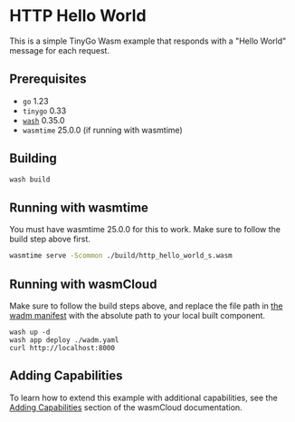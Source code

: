 # HTTP Hello World

This is a simple TinyGo Wasm example that responds with a "Hello World" message for each request.

## Prerequisites

- `go` 1.23
- `tinygo` 0.33
- [`wash`](https://wasmcloud.com/docs/installation) 0.35.0
- `wasmtime` 25.0.0 (if running with wasmtime)

## Building

```bash
wash build
```

## Running with wasmtime

You must have wasmtime 25.0.0 for this to work. Make sure to follow the build step above first.

```bash
wasmtime serve -Scommon ./build/http_hello_world_s.wasm
```

## Running with wasmCloud

Make sure to follow the build steps above, and replace the file path in [the wadm manifest](./wadm.yaml) with the absolute path to your local built component.

```shell
wash up -d
wash app deploy ./wadm.yaml
curl http://localhost:8000
```

## Adding Capabilities

To learn how to extend this example with additional capabilities, see the [Adding Capabilities](https://wasmcloud.com/docs/tour/adding-capabilities?lang=tinygo) section of the wasmCloud documentation.
